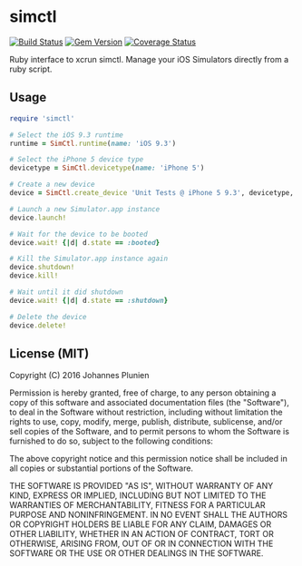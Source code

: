 # simctl

[![Build Status](https://travis-ci.org/plu/simctl.svg?branch=master)](https://travis-ci.org/plu/simctl) [![Gem Version](https://badge.fury.io/rb/simctl.svg)](https://badge.fury.io/rb/simctl) [![Coverage Status](https://coveralls.io/repos/plu/simctl/badge.svg?branch=master&service=github)](https://coveralls.io/github/plu/simctl?branch=master)

Ruby interface to xcrun simctl. Manage your iOS Simulators directly from a ruby script.

## Usage

```ruby
require 'simctl'

# Select the iOS 9.3 runtime
runtime = SimCtl.runtime(name: 'iOS 9.3')

# Select the iPhone 5 device type
devicetype = SimCtl.devicetype(name: 'iPhone 5')

# Create a new device
device = SimCtl.create_device 'Unit Tests @ iPhone 5 9.3', devicetype, runtime

# Launch a new Simulator.app instance
device.launch!

# Wait for the device to be booted
device.wait! {|d| d.state == :booted}

# Kill the Simulator.app instance again
device.shutdown!
device.kill!

# Wait until it did shutdown
device.wait! {|d| d.state == :shutdown}

# Delete the device
device.delete!
```

## License (MIT)

Copyright (C) 2016 Johannes Plunien

Permission is hereby granted, free of charge, to any person obtaining a copy of this software and associated documentation files (the "Software"), to deal in the Software without restriction, including without limitation the rights to use, copy, modify, merge, publish, distribute, sublicense, and/or sell copies of the Software, and to permit persons to whom the Software is furnished to do so, subject to the following conditions:

The above copyright notice and this permission notice shall be included in all copies or substantial portions of the Software.

THE SOFTWARE IS PROVIDED "AS IS", WITHOUT WARRANTY OF ANY KIND, EXPRESS OR IMPLIED, INCLUDING BUT NOT LIMITED TO THE WARRANTIES OF MERCHANTABILITY, FITNESS FOR A PARTICULAR PURPOSE AND NONINFRINGEMENT. IN NO EVENT SHALL THE AUTHORS OR COPYRIGHT HOLDERS BE LIABLE FOR ANY CLAIM, DAMAGES OR OTHER LIABILITY, WHETHER IN AN ACTION OF CONTRACT, TORT OR OTHERWISE, ARISING FROM, OUT OF OR IN CONNECTION WITH THE SOFTWARE OR THE USE OR OTHER DEALINGS IN THE SOFTWARE.
